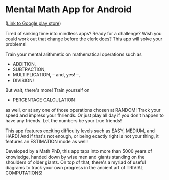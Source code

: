 # Mental Math App for Android

([Link to Google play store](https://play.google.com/store/apps/details?id=org.kuettler.mathapp))

Tired of sinking time into mindless apps? Ready for a challenge? Wish
you could work out that change before the clerk does? This app will
solve your problems!

Train your mental arithmetic on mathematical operations such as

* ADDITION,
* SUBTRACTION,
* MULTIPLICATION, – and, yes! –,
* DIVISION!

But wait, there's more! Train yourself on

* PERCENTAGE CALCULATION

as well, or at any one of those operations chosen at RANDOM! Track
your speed and impress your fhriends. Or just play all day if you don't
happen to have any friends. Let the numbers be your true friends!

This app features exciting difficulty levels such as EASY, MEDIUM, and
HARD! And if that's not enough, or being exactly right is not your
thing, it features an ESTIMATION mode as well!

Developed by a Math PhD, this app taps into more than 5000 years of
knowledge, handed down by wise men and giants standing on the
shoulders of older giants. On top of that, there's a myriad of useful
diagrams to track your own progress in the ancient art of TRIVIAL
COMPUTATIONS!
